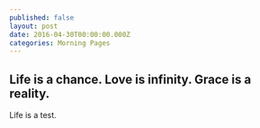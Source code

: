 ```yaml
---
published: false
layout: post
date: 2016-04-30T00:00:00.000Z
categories: Morning Pages
---
```

## Life is a chance. Love is infinity. Grace is a reality.

Life is a test.
